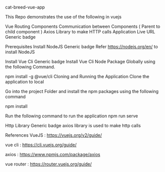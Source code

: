cat-breed-vue-app

This Repo demonstrates the use of the following in vuejs

Vue Routing
Components
Communication between Components ( Parent to child component )
Axios Library to make HTTP calls
Application Live URL Generic badge

Prerequisites
Install NodeJS Generic badge
Refer https://nodejs.org/en/ to install NodeJS

Install Vue Cli Generic badge
Install Vue Cli Node Package Globally using the following Command.

npm install -g @vue/cli
Cloning and Running the Application
Clone the application to local

Go into the project Folder and install the npm packages using the following command

npm install

Run the following command to run the application
npm run serve


Http Library Generic badge
axios library is used to make http calls


References
VueJS : https://vuejs.org/v2/guide/

vue cli : https://cli.vuejs.org/guide/

axios : https://www.npmjs.com/package/axios

vue router : https://router.vuejs.org/guide/

